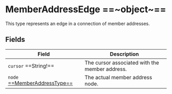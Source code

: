 # MemberAddressEdge ==~object~==

This type represents an edge in a connection of member addresses.

## Fields

| Field                            | Description                                             |
|----------------------------------|---------------------------------------------------------|
| `cursor`  ==String!==             | The cursor associated with the member address.          |
| `node` [ ==MemberAddressType== ](MemberAddressType.md)   | The actual member address node. |

